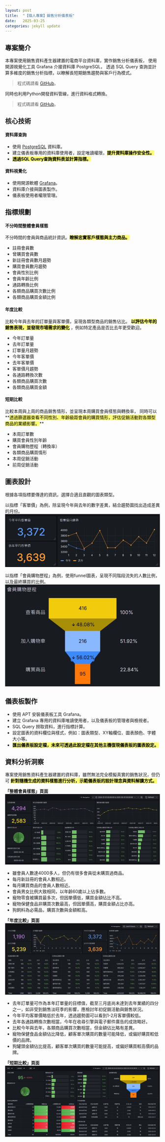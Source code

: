 ```yaml
---
layout: post
title:  "【個人專案】銷售分析儀表板"
date:   2025-03-25
categories: jekyll update
---
```


## **專案簡介**
本專案使用銷售資料產生器建置的電商平台資料庫，實作銷售分析儀表板，
使用開源視覺化工具 Grafana 介接資料庫 PostgreSQL，
透過 SQL Query 查詢並計算多維度的銷售分析指標，以瞭解長短期銷售趨勢與客戶行為模式。
> 程式碼請看 [GitHub][github-sql-link]。

同時也利用Python開發資料管線，進行資料格式轉換。
> 程式碼請看 [GitHub][github-pipeline-link]。

## **核心技術**
#### **資料庫查詢**
* 使用 [PostgreSQL][postgresql-link] 資料庫。
* 建立儀表板專用的資料庫使用者，設定唯讀權限，**<mark style="background-color: #ffff77; color: black;">提升資料庫操作安全性。</mark>**
* **<mark style="background-color: #ffff77; color: black;">透過SQL Query查詢資料表並計算指標。</mark>**

#### **資料視覺化**
* 使用開源軟體 [Grafana][grafana-link]。
* 資料庫介接與圖表製作。
* 儀表板使用者權限管理。

## **指標規劃**
#### **不分時間整體會員樣態**
不分時間的會員與商品統計資訊。**<mark style="background-color: #ffff77; color: black;">瞭解忠實客戶樣態與主力商品。</mark>**
* 註冊會員數
* 曾購買會員數
* 新註冊會員數月趨勢
* 購買會員數月趨勢
* 會員性別比例
* 會員年齡比例
* 通路轉換比例
* 各類商品購買次數比例
* 各類商品購買金額比例

#### **年度比較**
比較今年與去年的訂單量與客單價，呈現各類型商品的銷售佔比。
**<mark style="background-color: #ffff77; color: black;">以評估今年的銷售表現，並發現市場需求的變化</mark>**
，例如特定產品是否比去年更受歡迎。
* 今年訂單量
* 去年訂單量
* 訂單量月趨勢
* 今年客單價
* 去年客單價
* 客單價月趨勢
* 各通路轉換次數
* 各類商品購買次數
* 各類商品購買金額

#### **短期比較**
比較本周與上周的商品銷售情形，並呈現本周購買會員樣態與轉換率，
同時可以**<mark style="background-color: #ffff77; color: black;">透過篩選器查看不同性別、年齡級距會員的購買情形，評估促銷活動對各類型商品的業績影響。</mark>**
* 本周訂單數
* 購買會員性別年齡
* 會員購物歷程（轉換率）
* 各類商品購買情形
* 本周促銷活動
* 前周促銷活動

## **圖表設計**
根據各項指標要傳達的資訊，選擇合適且直觀的圖表類型。

以指標「客單價」為例，除呈現今年與去年的數字差異，結合趨勢圖找出造成差異的月份。
![Jekyll Logo](/assets/images/dashboard_value.jpg)

以指標「會員購物歷程」為例，使用funnel圖表，呈現不同階段流失的人數比例，以及最終購買的比例。
![Jekyll Logo](/assets/images/dashboard_funnel.jpg)

## **儀表板製作**
* 使用 APT 安裝儀表板工具 Grafana。
* 建立 Grafana 專用的資料庫唯讀使用者，以及儀表板的管理者與檢視者。
* SQL Query 撈取資料，進行指標計算。
* 設定圖表的資料欄位與樣式，例如：圖表類型、XY軸欄位、圖表顏色、字體大小等。
* **<mark style="background-color: #ffff77; color: black;">匯出儀表板設定檔，未來可透過此設定檔在其他主機復現儀表板的圖表設定。</mark>**

## **資料分析洞察**
專案使用銷售資料產生器建置的資料庫，雖然無法完全模擬真實的銷售狀況，但仍可
**<mark style="background-color: #ffff77; color: black;">針對隨機生成的資料樣態進行分析，示範儀表板的設計理念與資料解讀方式。</mark>**

**「整體會員樣態」頁面**
![Jekyll Logo](/assets/images/dashboard_page1.jpg)
* 雖會員人數達4000多人，但仍有很多會員從未購買過商品。
* 每月新註冊的會員人數相近。
* 每月購買商品的會員人數相近。
* 會員男女比例大致相同，以年齡60歲以上佔多數。
* 寵物零食被購買最多次，但因單價低，購買金額佔比不高。
* 寵物保健食品非購買次數最高，但因單價高，購買金額占比亦高。
* 狗飼料為必需品，購買次數與金額較高。

**「年度比較」頁面**
![Jekyll Logo](/assets/images/dashboard_page2.jpg)
* 去年訂單量可作為本年訂單量的目標值，截至三月底尚未達到去年業績的四分之一，如非受到銷售淡旺季的影響，應檢討年初促銷活動與銷售狀況。
* 今年平均客單價略低於去年，透過趨勢圖可以看到1-2月客單價較低。
* 去年各通路轉換次數相當，今年在收尋引擎與電子郵件廣告的成效略好。
* 比較今年與去年，各類商品購買次數相當，但金額佔比略有差異。
* 寵物保健食品金額佔比降低，顧客單次購買的數量可能降低，或偏好購買較低價的品牌。
* 狗罐頭金額佔比提高，顧客單次購買的數量可能提高，或偏好購買較高價的品牌。

**「短期比較」頁面**
![Jekyll Logo](/assets/images/dashboard_page3.jpg)

[github-sql-link]: https://github.com/hhhsiaooo/sales-dashboard-grafana
[github-pipeline-link]: https://github.com/hhhsiaooo/sales-dashboard-pipeline
[postgresql-link]: https://www.postgresql.org/
[grafana-link]: https://grafana.com/oss/
